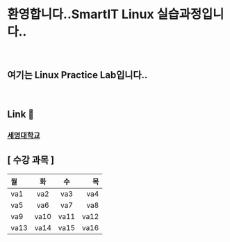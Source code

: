 ## <h1> 환영합니다..SmartIT Linux 실습과정입니다..</h1>
<p>
</p>
<br />
<h2>여기는 Linux Practice Lab입니다.. </h2>
<br />

<h2> </h2>




## Link 🏫
### [세명대학교](http://www.semyung.ac.kr)


## [ 수강 과목 ]
월|화|수|목
:---|:---:|:---:|---:
va1|va2|va3|va4
va5|va6|va7|va8
va9|va10|va11|va12
va13|va14|va15|va16
